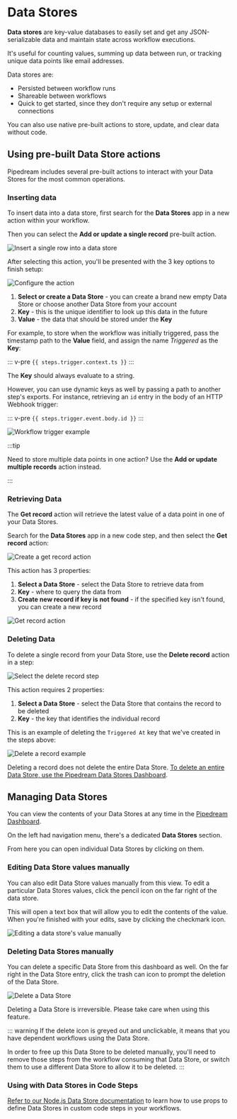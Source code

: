 # Data Stores

**Data stores** are key-value databases to easily set and get any JSON-serializable data and maintain state across workflow executions.

It's useful for counting values, summing up data between run, or tracking unique data points like email addresses.

Data stores are:

* Persisted between workflow runs
* Shareable between workflows
* Quick to get started, since they don't require any setup or external connections

You can also use native pre-built actions to store, update, and clear data without code.

## Using pre-built Data Store actions

Pipedream includes several pre-built actions to interact with your Data Stores for the most common operations.

### Inserting data

To insert data into a data store, first search for the **Data Stores** app in a new action within your workflow.

Then you can select the **Add or update a single record** pre-built action.

![Insert a single row into a data store](https://res.cloudinary.com/pipedreamin/image/upload/v1648060286/docs/components/CleanShot_2022-03-23_at_14.31.05_2x_swrdrh.png)

After selecting this action, you'll be presented with the 3 key options to finish setup:

![Configure the action](https://res.cloudinary.com/pipedreamin/image/upload/v1648063057/docs/components/CleanShot_2022-03-23_at_15.17.30_2x_snunyz.png)

1. **Select or create a Data Store** - you can create a brand new empty Data Store or choose another Data Store from your account
2. **Key** - this is the unique identifier to look up this data in the future
3. **Value** - the data that should be stored under the **Key**

For example, to store when the workflow was initially triggered, pass the timestamp path to the **Value** field, and assign the name _Triggered_ as the **Key**:

::: v-pre
`{{ steps.trigger.context.ts }}`
:::

The **Key** should always evaluate to a string.

However, you can use dynamic keys as well by passing a path to another step's exports. For instance, retrieving an `id` entry in the body of an HTTP Webhook trigger:

::: v-pre 
`{{ steps.trigger.event.body.id }}`
:::

![Workflow trigger example](https://res.cloudinary.com/pipedreamin/image/upload/v1648061400/docs/components/CleanShot_2022-03-23_at_14.49.43_2x_eaiv7p.png)

:::tip

Need to store multiple data points in one action? Use the **Add or update multiple records** action instead.

:::

### Retrieving Data

The **Get record** action will retrieve the latest value of a data point in one of your Data Stores.

Search for the **Data Stores** app in a new code step, and then select the **Get record** action:

![Create a get record action](https://res.cloudinary.com/pipedreamin/image/upload/v1648062096/docs/components/CleanShot_2022-03-23_at_14.53.54_2x_aqpwx2.png)

This action has 3 properties:

1. **Select a Data Store** - select the Data Store to retrieve data from
2. **Key** - where to query the data from
3. **Create new record if key is not found** - if the specified key isn't found, you can create a new record


![Get record action](https://res.cloudinary.com/pipedreamin/image/upload/v1648853992/docs/components/data_stores_get_record_yqazfk.png)

### Deleting Data

To delete a single record from your Data Store, use the **Delete record** action in a step:

![Select the delete record step](https://res.cloudinary.com/pipedreamin/image/upload/v1648064099/docs/components/CleanShot_2022-03-23_at_15.34.44_2x_pk9idz.png)

This action requires 2 properties:

1. **Select a Data Store** - select the Data Store that contains the record to be deleted
2. **Key** - the key that identifies the individual record

This is an example of deleting the `Triggered At` key that we've created in the steps above:

![Delete a record example](https://res.cloudinary.com/pipedreamin/image/upload/v1648064157/docs/components/CleanShot_2022-03-23_at_15.35.48_2x_ay1bbw.png)

Deleting a record does not delete the entire Data Store. [To delete an entire Data Store, use the Pipedream Data Stores Dashboard](#deleting-data-stores-manually).

## Managing Data Stores

You can view the contents of your Data Stores at any time in the [Pipedream Dashboard](https://pipedream.com/data-stores/).

On the left had navigation menu, there's a dedicated **Data Stores** section.

From here you can open individual Data Stores by clicking on them.

### Editing Data Store values manually

You can also edit Data Store values manually from this view. To edit a particular Data Stores values, click the pencil icon on the far right of the data store.

This will open a text box that will allow you to edit the contents of the value. When you're finished with your edits, save by clicking the checkmark icon.

![Editing a data store's value manually](https://res.cloudinary.com/pipedreamin/image/upload/v1648063518/docs/components/CleanShot_2022-03-23_at_15.24.49_err0nt.gif)


### Deleting Data Stores manually

You can delete a specific Data Store from this dashboard as well. On the far right in the Data Store entry, click the trash can icon to prompt the deletion of the Data Store.

![Delete a Data Store](https://res.cloudinary.com/pipedreamin/image/upload/v1648063753/docs/components/CleanShot_2022-03-23_at_15.29.00_qtvdcz.gif)

Deleting a Data Store is irreversible. Please take care when using this feature.

::: warning
If the delete icon is greyed out and unclickable, it means that you have dependent workflows using the Data Store.

In order to free up this Data Store to be deleted manually, you'll need to remove those steps from the workflow consuming that Data Store, or switch them to use a different Data Store to allow it to be deleted.
:::

### Using with Data Stores in Code Steps

[Refer to our Node.js Data Store documentation](/docs/code/nodejs/using-data-stores) to learn how to use props to define Data Stores in custom code steps in your workflows.
